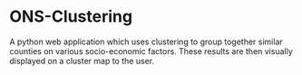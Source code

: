 # ONS-Clustering
A python web application which uses clustering to group together similar counties on various socio-economic factors. These results are then visually displayed on a cluster map to the user.
